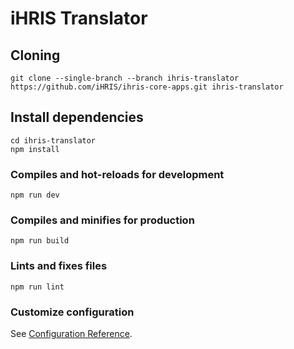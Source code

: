 # iHRIS Translator

## Cloning
```
git clone --single-branch --branch ihris-translator https://github.com/iHRIS/ihris-core-apps.git ihris-translator
```
## Install dependencies
```
cd ihris-translator
npm install
```

### Compiles and hot-reloads for development
```
npm run dev
```

### Compiles and minifies for production
```
npm run build
```

### Lints and fixes files
```
npm run lint
```

### Customize configuration
See [Configuration Reference](https://cli.vuejs.org/config/).
